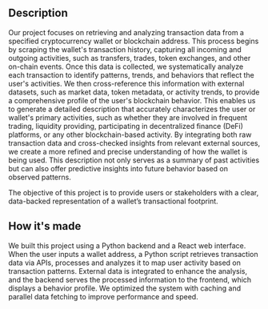 ## Description 

Our project focuses on retrieving and analyzing transaction data from a specified cryptocurrency wallet or blockchain address. This process begins by scraping the wallet's transaction history, capturing all incoming and outgoing activities, such as transfers, trades, token exchanges, and other on-chain events. Once this data is collected, we systematically analyze each transaction to identify patterns, trends, and behaviors that reflect the user's activities. We then cross-reference this information with external datasets, such as market data, token metadata, or activity trends, to provide a comprehensive profile of the user's blockchain behavior. This enables us to generate a detailed description that accurately characterizes the user or wallet's primary activities, such as whether they are involved in frequent trading, liquidity providing, participating in decentralized finance (DeFi) platforms, or any other blockchain-based activity. By integrating both raw transaction data and cross-checked insights from relevant external sources, we create a more refined and precise understanding of how the wallet is being used. This description not only serves as a summary of past activities but can also offer predictive insights into future behavior based on observed patterns.

The objective of this project is to provide users or stakeholders with a clear, data-backed representation of a wallet’s transactional footprint.

## How it's made

We built this project using a Python backend and a React web interface. When the user inputs a wallet address, a Python script retrieves transaction data via APIs, processes and analyzes it to map user activity based on transaction patterns. External data is integrated to enhance the analysis, and the backend serves the processed information to the frontend, which displays a behavior profile. We optimized the system with caching and parallel data fetching to improve performance and speed.

